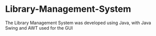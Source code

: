 # Library-Management-System
The Library Management System was developed using Java, with Java Swing and AWT used for the GUI
